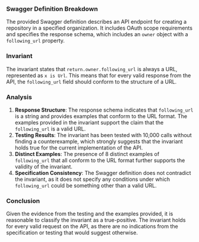 ### Swagger Definition Breakdown
The provided Swagger definition describes an API endpoint for creating a repository in a specified organization. It includes OAuth scope requirements and specifies the response schema, which includes an `owner` object with a `following_url` property.

### Invariant
The invariant states that `return.owner.following_url` is always a URL, represented as `x is Url`. This means that for every valid response from the API, the `following_url` field should conform to the structure of a URL.

### Analysis
1. **Response Structure**: The response schema indicates that `following_url` is a string and provides examples that conform to the URL format. The examples provided in the invariant support the claim that the `following_url` is a valid URL.
2. **Testing Results**: The invariant has been tested with 10,000 calls without finding a counterexample, which strongly suggests that the invariant holds true for the current implementation of the API.
3. **Distinct Examples**: The presence of 8 distinct examples of `following_url` that all conform to the URL format further supports the validity of the invariant.
4. **Specification Consistency**: The Swagger definition does not contradict the invariant, as it does not specify any conditions under which `following_url` could be something other than a valid URL.

### Conclusion
Given the evidence from the testing and the examples provided, it is reasonable to classify the invariant as a true-positive. The invariant holds for every valid request on the API, as there are no indications from the specification or testing that would suggest otherwise.
